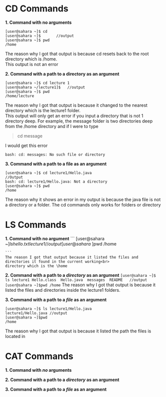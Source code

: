 # CD Commands


**1. Command with no arguments**
```
[user@sahara ~]$ cd    
[user@sahara ~]$       //output
[user@sahara ~]$ pwd
/home
```
The reason why I got that output is because cd resets back to the root directory which is /home. <br>
This output is not an error <br>

**2. Command with a path to a directory as an argument**
```
[user@sahara ~]$ cd lecture 1
[user@sahara ~/lecture1]$   //output
[user@sahara ~]$ pwd
/home/lecture
```
The reason why I got that output is because it changed to the nearest directory which is the lecture1 folder. <br>
This output will only get an error if you input a directory that is not 1 directory deep. For example, the message folder is two directories deep from the /home directory and if I were to type 
>cd message

I would get this error
```
bash: cd: messages: No such file or directory
```

**3. Command with a path to a file as an argument**
```
[user@sahara ~]$ cd lecture1/Hello.java
//Output
bash: cd: lecture1/Hello.java: Not a directory
[user@sahara ~]$ pwd
/home
```
The reason why it shows an error in my output is because the java file is not a directory or a folder. The cd commands only works for folders or directory 

# LS Commands 

**1. Command with no argument**
    ```
    [user@sahara ~]$ls
    hello.txt lecture1  //output
    [user@sahara ~]$pwd
    /home

    ```
    The reason I got that output because it listed the files and directories it found in the current working<br>
    directory which is the \home
    
**2. Command with a path to a *directory* as an argument**
    ```
    [user@sahara ~]$ ls lecture1
    Hello.class  Hello.java  messages  README   //output
    [user@sahara ~]$pwd
    /home
    ```
    The reason why I got that output is because it listed the files and directories inside the lecture1 folders.
   
**3. Command with a path to a *file* as an argument**
   ```
   [user@sahara ~]$ ls lecture1/Hello.java
   lecture1/Hello.java //output
   [user@sahara ~]$pwd
   /home

   ```
   The reason why I got that output is because it listed the path the files is located in

# CAT Commands

**1. Command with *no* arguments**

**2. Command with a path to a *directory* as an argument**

**3. Command with a path to a *file* as an argument**
   
   
